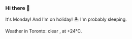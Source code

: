 ### Hi there :wave:

It's Monday! And I'm on holiday! :desert_island: I'm probably sleeping.

Weather in Toronto: clear , at +24°C.
